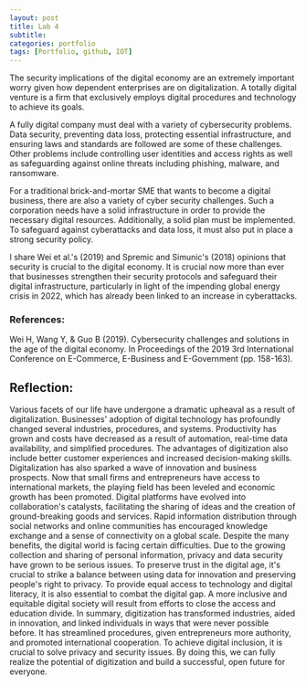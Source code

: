 ```yaml
---
layout: post
title: Lab 4 
subtitle:
categories: portfolio
tags: [Portfolio, github, IOT]
---
```


The security implications of the digital economy are an extremely important worry given how dependent enterprises are on digitalization. A totally digital venture is a firm that exclusively employs digital procedures and technology to achieve its goals.

A fully digital company must deal with a variety of cybersecurity problems. Data security, preventing data loss, protecting essential infrastructure, and ensuring laws and standards are followed are some of these challenges. Other problems include controlling user identities and access rights as well as safeguarding against online threats including phishing, malware, and ransomware.

For a traditional brick-and-mortar SME that wants to become a digital business, there are also a variety of cyber security challenges. Such a corporation needs have a solid infrastructure in order to provide the necessary digital resources. Additionally, a solid plan must be implemented. To safeguard against cyberattacks and data loss, it must also put in place a strong security policy.

I share Wei et al.'s (2019) and Spremic and Simunic's (2018) opinions that security is crucial to the digital economy. It is crucial now more than ever that businesses strengthen their security protocols and safeguard their digital infrastructure, particularly in light of the impending global energy crisis in 2022, which has already been linked to an increase in cyberattacks.

### References:
Wei H, Wang Y, & Guo B (2019). Cybersecurity challenges and solutions in the age of the digital economy. In Proceedings of the 2019 3rd International Conference on E-Commerce, E-Business and E-Government (pp. 158-163).


## Reflection:

Various facets of our life have undergone a dramatic upheaval as a result of digitalization. Businesses' adoption of digital technology has profoundly changed several industries, procedures, and systems. Productivity has grown and costs have decreased as a result of automation, real-time data availability, and simplified procedures. The advantages of digitization also include better customer experiences and increased decision-making skills.
Digitalization has also sparked a wave of innovation and business prospects. Now that small firms and entrepreneurs have access to international markets, the playing field has been leveled and economic growth has been promoted. Digital platforms have evolved into collaboration's catalysts, facilitating the sharing of ideas and the creation of ground-breaking goods and services. Rapid information distribution through social networks and online communities has encouraged knowledge exchange and a sense of connectivity on a global scale.
Despite the many benefits, the digital world is facing certain difficulties. Due to the growing collection and sharing of personal information, privacy and data security have grown to be serious issues. To preserve trust in the digital age, it's crucial to strike a balance between using data for innovation and preserving people's right to privacy. To provide equal access to technology and digital literacy, it is also essential to combat the digital gap. A more inclusive and equitable digital society will result from efforts to close the access and education divide.
In summary, digitization has transformed industries, aided in innovation, and linked individuals in ways that were never possible before. It has streamlined procedures, given entrepreneurs more authority, and promoted international cooperation. To achieve digital inclusion, it is crucial to solve privacy and security issues. By doing this, we can fully realize the potential of digitization and build a successful, open future for everyone.
